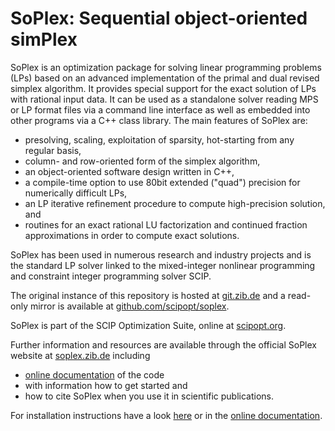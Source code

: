 # SoPlex: Sequential object-oriented simPlex

SoPlex is an optimization package for solving linear programming problems (LPs)
based on an advanced implementation of the primal and dual revised simplex
algorithm. It provides special support for the exact solution of LPs with
rational input data. It can be used as a standalone solver reading MPS or LP
format files via a command line interface as well as embedded into other
programs via a C++ class library. The main features of SoPlex are:

- presolving, scaling, exploitation of sparsity, hot-starting from any regular basis,
- column- and row-oriented form of the simplex algorithm,
- an object-oriented software design written in C++,
- a compile-time option to use 80bit extended ("quad") precision for numerically difficult LPs,
- an LP iterative refinement procedure to compute high-precision solution, and
- routines for an exact rational LU factorization and continued fraction approximations in order to compute exact solutions.

SoPlex has been used in numerous research and industry projects and is the standard LP solver linked to the mixed-integer
nonlinear programming and constraint integer programming solver SCIP.

The original instance of this repository is hosted at
[git.zib.de](https://git.zib.de) and a read-only
mirror is available at
[github.com/scipopt/soplex](https://github.com/scipopt/soplex).

SoPlex is part of the SCIP Optimization Suite, online at [scipopt.org](https://scipopt.org).

Further information and resources are available through the official SoPlex website at
[soplex.zib.de](https://soplex.zib.de) including

- [online documentation](https://soplex.zib.de/doc) of the code
- with information how to get started and
- how to cite SoPlex when you use it in scientific publications.

For installation instructions have a look [here](INSTALL.md) or in the [online
documentation](https://soplex.zib.de/doc/html/INSTALL.php).
